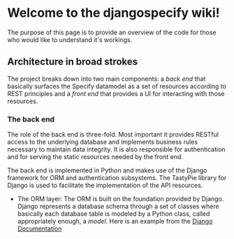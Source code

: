 # Welcome to the djangospecify wiki!

The purpose of this page is to provide an overview of the code for those who would like to understand it's workings.

## Architecture in broad strokes

The project breaks down into two main components: a _back end_ that basically surfaces the Specify datamodel as a set of resources according to REST principles and a _front end_ that provides a UI for interacting with those resources.

### The back end

The role of the back end is three-fold. Most important it provides RESTful access to the underlying database and implements business rules necessary to maintain data integrity. It is also responsible for authentication and for serving the static resources needed by the front end.

The back end is implemented in Python and makes use of the Django framework for ORM and authentication subsystems. The TastyPie library for Django is used to facilitate the implementation of the API resources.

* The ORM layer:
  The ORM is built on the foundation provided by Django. Django represents a database schema through a set of classes where basically each database table is modeled by a Python class, called appropriately enough, a _model_. Here is an example from the [Django Documentation](https://docs.djangoproject.com/en/1.3/topics/db/models/)
